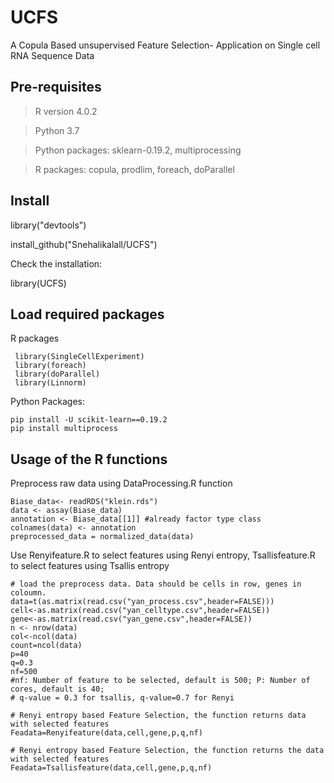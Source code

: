 # UCFS

A Copula Based unsupervised Feature Selection- Application on Single cell RNA Sequence Data

## Pre-requisites

> R version  4.0.2

> Python 3.7

> Python packages: sklearn-0.19.2, multiprocessing

> R packages: copula, prodlim, foreach, doParallel

## Install
library("devtools")

install_github("Snehalikalall/UCFS")

Check the installation:

library(UCFS)

## Load required packages

R packages

     library(SingleCellExperiment)
     library(foreach)
     library(doParallel)
     library(Linnorm)

Python Packages: 
 
    pip install -U scikit-learn==0.19.2
    pip install multiprocess



## Usage of the R functions

Preprocess raw data using DataProcessing.R function

    Biase_data<- readRDS("klein.rds")
    data <- assay(Biase_data) 
    annotation <- Biase_data[[1]] #already factor type class
    colnames(data) <- annotation
    preprocessed_data = normalized_data(data)


Use Renyifeature.R to select features using Renyi entropy, Tsallisfeature.R to select features using Tsallis entropy

    # load the preprocess data. Data should be cells in row, genes in coloumn.
    data=t(as.matrix(read.csv("yan_process.csv",header=FALSE)))
    cell<-as.matrix(read.csv("yan_celltype.csv",header=FALSE))
    gene<-as.matrix(read.csv("yan_gene.csv",header=FALSE))
    n <- nrow(data)
    col<-ncol(data)
    count=ncol(data)
    p=40
    q=0.3
    nf=500
    #nf: Number of feature to be selected, default is 500; P: Number of cores, default is 40;
    # q-value = 0.3 for tsallis, q-value=0.7 for Renyi

    # Renyi entropy based Feature Selection, the function returns data with selected features
    Feadata=Renyifeature(data,cell,gene,p,q,nf)
    
    # Renyi entropy based Feature Selection, the function returns the data with selected features
    Feadata=Tsallisfeature(data,cell,gene,p,q,nf)


